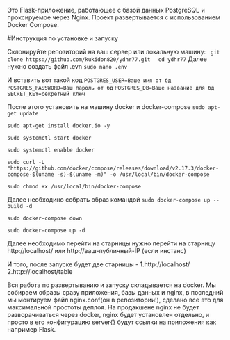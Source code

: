 Это Flask-приложение, работающее с базой данных PostgreSQL и проксируемое через Nginx. Проект развертывается с использованием Docker Compose.

#Инструкция по установке и запуску

Склонируйте репозиторий на ваш сервер или локальную машину:
`  git clone https://github.com/kukidon820/ydhr77.git `
`  cd ydhr77`
Далее нужно создать файл .evn 
  `sudo nano .env`

И вставить вот такой код 
  `POSTGRES_USER=Ваше имя от бд`
`POSTGRES_PASSWORD=Ваш пароль от бд`
`POSTGRES_DB=Ваше название для бд`
`SECRET_KEY=секретный ключ`

После этого установить на машину docker и docker-compose
`sudo apt-get update`

`sudo apt-get install docker.io -y`

`sudo systemctl start docker`

`sudo systemctl enable docker`

`sudo curl -L "https://github.com/docker/compose/releases/download/v2.17.3/docker-compose-$(uname -s)-$(uname -m)" -o /usr/local/bin/docker-compose`

`sudo chmod +x /usr/local/bin/docker-compose`

Далее необходино собрать образ командой 
`sudo docker-compose up --build -d`

`sudo docker-compose down`

`sudo docker-compose up -d`

Далее необходимо перейти на старницы нужно перейти на старницу http://localhost/ или http://ваш-публичный-IP (если инстанс)

И того, после запуске будет две старницы -
  1.http://localhost/
  2.http://localhost/table

Вся работа по развертыванию и запуску складывается на docker. 
Мы собираем образы сразу приложения, базы данных и nginx, в последний мы монтируем файл nginx.conf(он в репозитории!), сделано все это для максимальной простоты деплоя.
На продакшене nginx не будет разворачиваться через docker, nginx будет установлен отдельно, и просто в его конфигурацию server{} будут ссылки на приложения как например Flask.

